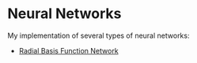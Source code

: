 # Neural Networks

My implementation of several types of neural networks:

- [Radial Basis Function Network](https://en.wikipedia.org/wiki/Radial_basis_function_network)